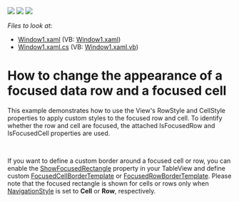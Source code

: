 <!-- default badges list -->
![](https://img.shields.io/endpoint?url=https://codecentral.devexpress.com/api/v1/VersionRange/128648824/21.1.5%2B)
[![](https://img.shields.io/badge/Open_in_DevExpress_Support_Center-FF7200?style=flat-square&logo=DevExpress&logoColor=white)](https://supportcenter.devexpress.com/ticket/details/E1627)
[![](https://img.shields.io/badge/📖_How_to_use_DevExpress_Examples-e9f6fc?style=flat-square)](https://docs.devexpress.com/GeneralInformation/403183)
<!-- default badges end -->
<!-- default file list -->
*Files to look at*:

* [Window1.xaml](./CS/DXGrid_ChangeRowAppearance/Window1.xaml) (VB: [Window1.xaml](./VB/DXGrid_ChangeRowAppearance/Window1.xaml))
* [Window1.xaml.cs](./CS/DXGrid_ChangeRowAppearance/Window1.xaml.cs) (VB: [Window1.xaml.vb](./VB/DXGrid_ChangeRowAppearance/Window1.xaml.vb))
<!-- default file list end -->
# How to change the appearance of a focused data row and a focused cell


<p>This example demonstrates how to use the View's RowStyle and CellStyle properties to apply custom styles to the focused row and cell. To identify whether the row and cell are focused, the attached IsFocusedRow and IsFocusedCell properties are used.</p>

<br/>

If you want to define a custom border around a focused cell or row, you can enable the [ShowFocusedRectangle](https://documentation.devexpress.com/WPF/DevExpress.Xpf.Grid.DataViewBase.ShowFocusedRectangle.property) property in your TableView and define custom [FocusedCellBorderTemplate](https://documentation.devexpress.com/WPF/DevExpress.Xpf.Grid.DataViewBase.FocusedCellBorderTemplate.property) or [FocusedRowBorderTemplate](https://documentation.devexpress.com/WPF/DevExpress.Xpf.Grid.TableView.FocusedRowBorderTemplate.property). Please note that the focused rectangle is shown for cells or rows only when [NavigationStyle](https://documentation.devexpress.com/WPF/DevExpress.Xpf.Grid.DataViewBase.NavigationStyle.property) is set to **Cell** or **Row**, respectively.

